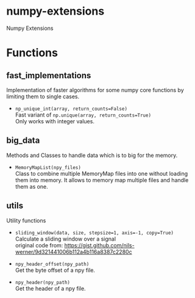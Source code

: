 # numpy-extensions
Numpy Extensions


# Functions

## fast_implementations
Implementation of faster algorithms for some numpy core functions by limiting them to single cases.
* `np_unique_int(array, return_counts=False)` <br>
    Fast variant of ``np.unique(array, return_counts=True)`` <br>
    Only works with integer values.
     
## big_data
Methods and Classes to handle data which is to big for the memory.
* `MemoryMapList(npy_files)` <br>
    Class to combine multiple MemoryMap files into one without loading them into memory. 
    It allows to memory map multiple files and handle them as one.

    
## utils
Utility functions
* `sliding_window(data, size, stepsize=1, axis=-1, copy=True)` <br>
     Calculate a sliding window over a signal <br>
     original code from: https://gist.github.com/nils-werner/9d321441006b112a4b116a8387c2280c

* `npy_header_offset(npy_path)` <br>
    Get the byte offset of a npy file.
    
* `npy_header(npy_path)` <br>
    Get the header of a npy file.